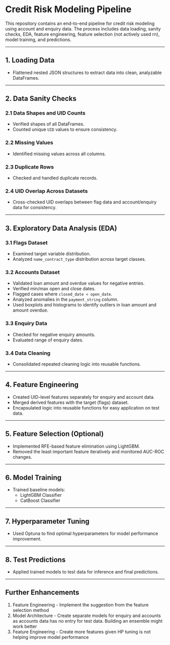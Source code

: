 # Credit Risk Modeling Pipeline

This repository contains an end-to-end pipeline for credit risk modeling using account and enquiry data. The process includes data loading, sanity checks, EDA, feature engineering, feature selection (not actively used rn), model training, and predictions.

---

## 1. Loading Data

- Flattened nested JSON structures to extract data into clean, analyzable DataFrames.

---

## 2. Data Sanity Checks

### 2.1 Data Shapes and UID Counts
- Verified shapes of all DataFrames.
- Counted unique `UID` values to ensure consistency.

### 2.2 Missing Values
- Identified missing values across all columns.

### 2.3 Duplicate Rows
- Checked and handled duplicate records.

### 2.4 UID Overlap Across Datasets
- Cross-checked UID overlaps between flag data and account/enquiry data for consistency.

---

## 3. Exploratory Data Analysis (EDA)

### 3.1 Flags Dataset
- Examined target variable distribution.
- Analyzed `name_contract_type` distribution across target classes.

### 3.2 Accounts Dataset
- Validated loan amount and overdue values for negative entries.
- Verified min/max open and close dates.
- Flagged cases where `closed_date < open_date`.
- Analyzed anomalies in the `payment_string` column.
- Used boxplots and histograms to identify outliers in loan amount and amount overdue.

### 3.3 Enquiry Data
- Checked for negative enquiry amounts.
- Evaluated range of enquiry dates.

### 3.4 Data Cleaning
- Consolidated repeated cleaning logic into reusable functions.

---

## 4. Feature Engineering

- Created UID-level features separately for enquiry and account data.
- Merged derived features with the target (flags) dataset.
- Encapsulated logic into reusable functions for easy application on test data.

---

## 5. Feature Selection (Optional)

- Implemented RFE-based feature elimination using LightGBM.
- Removed the least important feature iteratively and monitored AUC-ROC changes.

---

## 6. Model Training

- Trained baseline models:
  - LightGBM Classifier
  - CatBoost Classifier

---

## 7. Hyperparameter Tuning

- Used Optuna to find optimal hyperparameters for model performance improvement.

---

## 8. Test Predictions

- Applied trained models to test data for inference and final predictions.

---

## Further Enhancements
1. Feature Engineering - Implement the suggestion from the feature selection method
3. Model Architecture - Create separate models for enquiry and accounts as accounts data has no entry for test data. Building an ensemble might work better
4. Feature Engineering - Create more features given HP tuning is not helping improve model performance

